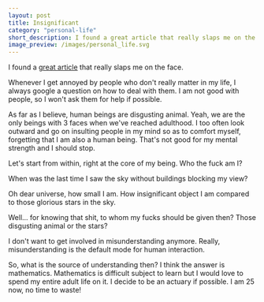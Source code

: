 ```yaml
---
layout: post
title: Insignificant
category: "personal-life"
short_description: I found a great article that really slaps me on the face.
image_preview: /images/personal_life.svg
---
```


I found a [great article](https://markmanson.net/not-giving-a-fuck) that really slaps me on the face.

Whenever I get annoyed by people who don't really matter in my life, I always google a question on how to deal with them.
I am not good with people, so I won't ask them for help if possible.

As far as I believe, human beings are disgusting animal. Yeah, we are the only beings with 3 faces when we've reached adulthood.
I too often look outward and go on insulting people in my mind so as to comfort myself, forgetting that I am also a human being.
That's not good for my mental strength and I should stop.

Let's start from within, right at the core of my being. Who the fuck am I?

When was the last time I saw the sky without buildings blocking my view?

Oh dear universe, how small I am. How insignificant object I am compared to those glorious stars in the sky.

Well... for knowing that shit, to whom my fucks should be given then? Those disgusting animal or the stars?

I don't want to get involved in misunderstanding anymore. Really, misunderstanding is the default mode for human interaction.

So, what is the source of understanding then? I think the answer is mathematics. Mathematics is difficult subject to learn but
I would love to spend my entire adult life on it. I decide to be an actuary if possible. I am 25 now, no time to waste!

